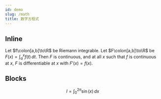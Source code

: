 ```yaml
---
id: demo
slug: /math
title: 数字方程式
---
```


## Inline
Let $f\colon[a,b]\to\R$ be Riemann integrable. Let $F\colon[a,b]\to\R$ be
$F(x)=\int_{a}^{x} f(t)\,dt$. Then $F$ is continuous, and at all $x$ such that
$f$ is continuous at $x$, $F$ is differentiable at $x$ with $F'(x)=f(x)$.

## Blocks

$$
I = \int_0^{2\pi} \sin(x)\,dx
$$